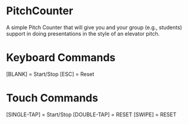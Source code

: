 PitchCounter
============

A simple Pitch Counter that will give you and your group (e.g., students) support in doing presentations in the style of an elevator pitch.



Keyboard Commands
======================
[BLANK] = Start/Stop
[ESC] = Reset

Touch Commands
======================
[SINGLE-TAP] = Start/Stop
[DOUBLE-TAP] = RESET
[SWIPE] = RESET
